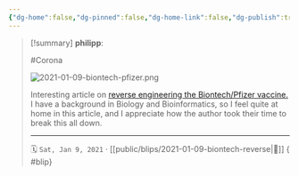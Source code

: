 ```yaml
---
{"dg-home":false,"dg-pinned":false,"dg-home-link":false,"dg-publish":true,"tags":["dgblip"],"created-date":"2021-01-09T00:00:00","disabled rules":["yaml-title","yaml-title-alias","file-name-heading"],"title":"philipp @ 2021-01-09","dg-permalink":"2021/01/09/biontech-reverse/","updated-date":"2025-04-30T22:27:37","dg-path":"blips/2021-01-09-biontech-reverse.md","permalink":"/2021/01/09/biontech-reverse/","dgPassFrontmatter":true}
---
```


> [!summary] **philipp**:
>
> #Corona
>
> ![2021-01-09-biontech-pfizer.png](/img/user/attachments/2021-01-09-biontech-pfizer.png)
>
> Interesting article on [reverse engineering the Biontech/Pfizer vaccine.](https://berthub.eu/articles/posts/reverse-engineering-source-code-of-the-biontech-pfizer-vaccine/)
> I have a background in Biology and Bioinformatics, so I feel quite at home in this article, and I appreciate how the author took their time to break this all down.
> - - -
>
> 🗓️ `Sat, Jan 9, 2021` · [[public/blips/2021-01-09-biontech-reverse\|🔗]]
{ #blip}

